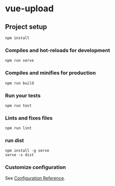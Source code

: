# vue-upload

## Project setup
```
npm install
```

### Compiles and hot-reloads for development
```
npm run serve
```

### Compiles and minifies for production
```
npm run build
```

### Run your tests
```
npm run test
```

### Lints and fixes files
```
npm run lint
```
### run dist
```
npm install -g serve
serve -s dist

```
### Customize configuration
See [Configuration Reference](https://cli.vuejs.org/config/).
